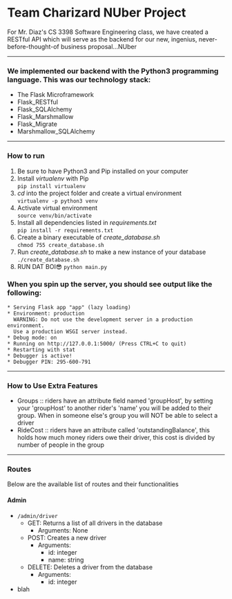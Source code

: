 # Team Charizard NUber Project

For Mr. Diaz's CS 3398 Software Engineering class, we have created a RESTful API which will serve as the backend for our new, ingenius, never-before-thought-of business proposal...NUber

<hr>

### We implemented our backend with the Python3 programming language. This was our technology stack:
- The Flask Microframework
- Flask_RESTful
- Flask_SQLAlchemy
- Flask_Marshmallow
- Flask_Migrate
- Marshmallow_SQLAlchemy

<hr>

### How to run
1. Be sure to have Python3 and Pip installed on your computer
2. Install *virtualenv* with Pip <br>
```pip install virtualenv```
3. *cd* into the project folder and create a virtual environment <br>
```virtualenv -p python3 venv```
4. Activate virtual environment <br>
```source venv/bin/activate```
5. Install all dependencies listed in *requirements.txt* <br>
```pip install -r requirements.txt```
6. Create a binary executable of *create_database.sh* <br>
```chmod 755 create_database.sh```
7. Run *create_database.sh* to make a new instance of your database <br>
```./create_database.sh```
8. RUN DAT BOI:sunglasses:
```python main.py```

### When you spin up the server, you should see output like the following:
```
* Serving Flask app "app" (lazy loading)
* Environment: production
  WARNING: Do not use the development server in a production environment.
  Use a production WSGI server instead.
* Debug mode: on
* Running on http://127.0.0.1:5000/ (Press CTRL+C to quit)
* Restarting with stat
* Debugger is active!
* Debugger PIN: 295-600-791
```
<hr>

### How to Use Extra Features

- Groups :: riders have an attribute field named 'groupHost', by setting 
            your 'groupHost' to another rider's 'name' you will be added to their group. When in 
            someone else's group you will NOT be able to select a driver
- RideCost :: riders have an attribute called 'outstandingBalance', this holds how much 
              money riders owe their driver, this cost is divided by number of people in the group

<hr>

### Routes
Below are the available list of routes and their functionalities

#### Admin
- ```/admin/driver```
  - GET: Returns a list of all drivers in the database
    - Arguments: None
  - POST: Creates a new driver
    - Arguments: 
      - id: integer
      - name: string
  - DELETE: Deletes a driver from the database
    - Arguments:
      - id: integer
- blah
